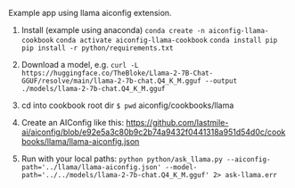 Example app using llama aiconfig extension.

1. Install (example using anaconda)
   `conda create -n aiconfig-llama-cookbook`
   `conda activate aiconfig-llama-cookbook`
   `conda install pip`
   `pip install -r python/requirements.txt`

2. Download a model, e.g.
   `curl -L https://huggingface.co/TheBloke/Llama-2-7B-Chat-GGUF/resolve/main/llama-2-7b-chat.Q4_K_M.gguf --output ./models/llama-2-7b-chat.Q4_K_M.gguf`
3. cd into cookbook root dir
   `$ pwd`
   aiconfig/cookbooks/llama
4. Create an AIConfig like this: https://github.com/lastmile-ai/aiconfig/blob/e92e5a3c80b9c2b74a9432f0441318a951d54d0c/cookbooks/llama/llama-aiconfig.json
5. Run with your local paths:
   `python python/ask_llama.py --aiconfig-path='../llama/llama-aiconfig.json' --model-path='../../models/llama-2-7b-chat.Q4_K_M.gguf' 2> ask-llama.err`

